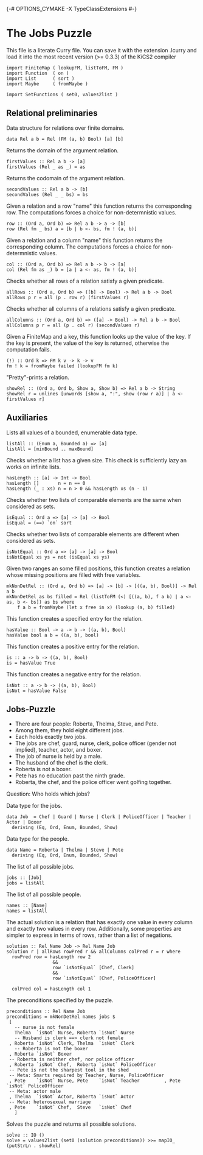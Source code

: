 {-\# OPTIONS\_CYMAKE -X TypeClassExtensions \#-}

The Jobs Puzzle
===============

This file is a literate Curry file. You can save it with the extension
.lcurry and load it into the most recent version (\>= 0.3.3) of the
KiCS2 compiler

``` {.haskell}
import FiniteMap ( lookupFM, listToFM, FM )
import Function  ( on )
import List      ( sort )
import Maybe     ( fromMaybe )
```

``` {.haskell}
import SetFunctions ( set0, values2list )
```

Relational preliminaries
------------------------

Data structure for relations over finite domains.

``` {.haskell}
data Rel a b = Rel (FM (a, b) Bool) [a] [b]
```

Returns the domain of the argument relation.

``` {.haskell}
firstValues :: Rel a b -> [a]
firstValues (Rel _ as _) = as
```

Returns the codomain of the argument relation.

``` {.haskell}
secondValues :: Rel a b -> [b]
secondValues (Rel _ _ bs) = bs
```

Given a relation and a row "name" this function returns the
corresponding row. The computations forces a choice for non-determnistic
values.

``` {.haskell}
row :: (Ord a, Ord b) => Rel a b -> a -> [b]
row (Rel fm _ bs) a = [b | b <- bs, fm ! (a, b)]
```

Given a relation and a column "name" this function returns the
corresponding column. The computations forces a choice for
non-determnistic values.

``` {.haskell}
col :: (Ord a, Ord b) => Rel a b -> b -> [a]
col (Rel fm as _) b = [a | a <- as, fm ! (a, b)]
```

Checks whether all rows of a relation satisfy a given predicate.

``` {.haskell}
allRows :: (Ord a, Ord b) => ([b] -> Bool) -> Rel a b -> Bool
allRows p r = all (p . row r) (firstValues r)
```

Checks whether all columns of a relations satisfy a given predicate.

``` {.haskell}
allColumns :: (Ord a, Ord b) => ([a] -> Bool) -> Rel a b -> Bool
allColumns p r = all (p . col r) (secondValues r)
```

Given a FiniteMap and a key, this function looks up the value of the
key. If the key is present, the value of the key is returned, otherwise
the computation fails.

``` {.haskell}
(!) :: Ord k => FM k v -> k -> v
fm ! k = fromMaybe failed (lookupFM fm k)
```

"Pretty"-prints a relation.

``` {.haskell}
showRel :: (Ord a, Ord b, Show a, Show b) => Rel a b -> String
showRel r = unlines [unwords [show a, ":", show (row r a)] | a <- firstValues r]
```

Auxiliaries
-----------

Lists all values of a bounded, enumerable data type.

``` {.haskell}
listAll :: (Enum a, Bounded a) => [a]
listAll = [minBound .. maxBound]
```

Checks whether a list has a given size. This check is sufficiently lazy
an works on infinite lists.

``` {.haskell}
hasLength :: [a] -> Int -> Bool
hasLength []       n = n == 0
hasLength (_ : xs) n = n > 0 && hasLength xs (n - 1)
```

Checks whether two lists of comparable elements are the same when
considered as sets.

``` {.haskell}
isEqual :: Ord a => [a] -> [a] -> Bool
isEqual = (==) `on` sort
```

Checks whether two lists of comparable elements are different when
considered as sets.

``` {.haskell}
isNotEqual :: Ord a => [a] -> [a] -> Bool
isNotEqual xs ys = not (isEqual xs ys)
```

Given two ranges an some filled positions, this function creates a
relation whose missing positions are filled with free variables.

``` {.haskell}
mkNonDetRel :: (Ord a, Ord b) => [a] -> [b] -> [((a, b), Bool)] -> Rel a b
mkNonDetRel as bs filled = Rel (listToFM (<) [((a, b), f a b) | a <- as, b <- bs]) as bs where
    f a b = fromMaybe (let x free in x) (lookup (a, b) filled)
```

This function creates a specified entry for the relation.

``` {.haskell}
hasValue :: Bool -> a -> b -> ((a, b), Bool)
hasValue bool a b = ((a, b), bool)
```

This function creates a positive entry for the relation.

``` {.haskell}
is :: a -> b -> ((a, b), Bool)
is = hasValue True
```

This function creates a negative entry for the relation.

``` {.haskell}
isNot :: a -> b -> ((a, b), Bool)
isNot = hasValue False
```

Jobs-Puzzle
-----------

-   There are four people: Roberta, Thelma, Steve, and Pete.
-   Among them, they hold eight different jobs.
-   Each holds exactly two jobs.
-   The jobs are chef, guard, nurse, clerk, police officer (gender not
    implied), teacher, actor, and boxer.
-   The job of nurse is held by a male.
-   The husband of the chef is the clerk.
-   Roberta is not a boxer.
-   Pete has no education past the ninth grade.
-   Roberta, the chef, and the police officer went golfing together.

Question: Who holds which jobs?

Data type for the jobs.

``` {.haskell}
data Job  = Chef | Guard | Nurse | Clerk | PoliceOfficer | Teacher | Actor | Boxer
  deriving (Eq, Ord, Enum, Bounded, Show)
```

Data type for the people.

``` {.haskell}
data Name = Roberta | Thelma | Steve | Pete
  deriving (Eq, Ord, Enum, Bounded, Show)
```

The list of all possible jobs.

``` {.haskell}
jobs :: [Job]
jobs = listAll
```

The list of all possible people.

``` {.haskell}
names :: [Name]
names = listAll
```

The actual solution is a relation that has exactly one value in every
column and exactly two values in every row. Additionally, some
properties are simpler to express in terms of rows, rather than a list
of negations.

``` {.haskell}
solution :: Rel Name Job -> Rel Name Job
solution r | allRows rowPred r && allColumns colPred r = r where
  rowPred row = hasLength row 2 
                 && 
                 row `isNotEqual` [Chef, Clerk] 
                 && 
                 row `isNotEqual` [Chef, PoliceOfficer]
   
  colPred col = hasLength col 1
```

The preconditions specified by the puzzle.

``` {.haskell}
preconditions :: Rel Name Job
preconditions = mkNonDetRel names jobs $
 [ 
   -- nurse is not female 
   Thelma  `isNot` Nurse, Roberta `isNot` Nurse
   -- Husband is clerk ==> clerk not female
 , Roberta `isNot` Clerk, Thelma  `isNot` Clerk
   -- Roberta is not the boxer
 , Roberta `isNot` Boxer
 -- Roberta is neither chef, nor police officer
 , Roberta `isNot` Chef,  Roberta `isNot` PoliceOfficer
 -- Pete is not the sharpest tool in the shed
 -- Meta: Smarts required by Teacher, Nurse, PoliceOfficer
 , Pete    `isNot` Nurse, Pete    `isNot` Teacher         , Pete `isNot` PoliceOfficer
 -- Meta: actor male
 , Thelma  `isNot` Actor, Roberta `isNot` Actor
 -- Meta: heterosexual marriage
 , Pete    `isNot` Chef,  Steve   `isNot` Chef
   ]
```

Solves the puzzle and returns all possible solutions.

``` {.haskell}
solve :: IO ()
solve = values2list (set0 (solution preconditions)) >>= mapIO_ (putStrLn . showRel)
```
